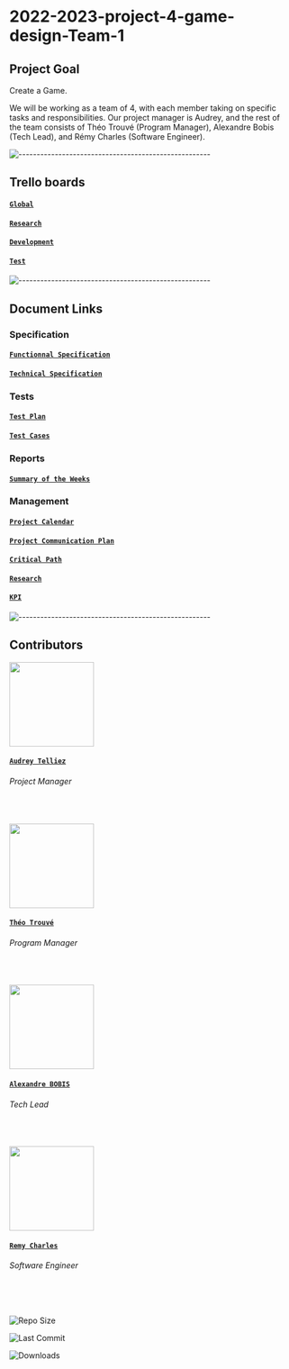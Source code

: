 # 2022-2023-project-4-game-design-Team-1

## Project Goal

Create a Game.

We will be working as a team of 4, with each member taking on specific tasks and responsibilities. Our project manager is Audrey, and the rest of the team consists of Théo Trouvé (Program Manager), Alexandre Bobis (Tech Lead), and Rémy Charles (Software Engineer).

![-----------------------------------------------------](https://raw.githubusercontent.com/andreasbm/readme/master/assets/lines/rainbow.png)

## Trello boards

#### [**`Global`**](https://trello.com/b/q6FO5Kex/global)

#### [**`Research`**](https://trello.com/b/evdOMg0n/research)

#### [**`Development`**](https://trello.com/b/XsiKaZ26/dev-part)

#### [**`Test`**](https://trello.com/b/9EGVAgsh/qa-part)

![-----------------------------------------------------](https://raw.githubusercontent.com/andreasbm/readme/master/assets/lines/rainbow.png)

## Document Links

### Specification

#### [`Functionnal Specification`](https://github.com/algosup/2022-2023-project-4-game-design-Team-1/blob/documents/Specifications/Functional_Specifications.md)

#### [`Technical Specification`](https://github.com/algosup/2022-2023-project-4-game-design-Team-1/blob/documents/Specifications/Technical_Specifications.md)

### Tests

#### [`Test Plan`](https://github.com/algosup/2022-2023-project-4-game-design-Team-1/blob/documents/Tests/Test_plan.md)

#### [`Test Cases`](https://github.com/algosup/2022-2023-project-4-game-design-Team-1/blob/documents/Tests/test_case.md)

### Reports

#### [`Summary of the Weeks`]( )

### Management

#### [**`Project Calendar`**](https://github.com/algosup/2022-2023-project-4-game-design-Team-1/blob/documents/Management/Project_calendar.md)

#### [**`Project Communication Plan`**](https://github.com/algosup/2022-2023-project-4-game-design-Team-1/blob/documents/Management/communication_plan.md)

#### [**`Critical Path`**](https://github.com/algosup/2022-2023-project-4-game-design-Team-1/blob/documents/Management/Critical_path.md)

#### [**`Research`**](https://github.com/algosup/2022-2023-project-4-game-design-Team-1/blob/documents/Management/Research.md)

#### [**`KPI`**](https://github.com/algosup/2022-2023-project-4-game-design-Team-1/blob/documents/Management/KPI.md)

![-----------------------------------------------------](https://raw.githubusercontent.com/andreasbm/readme/master/assets/lines/rainbow.png)

## Contributors

<img src="https://avatars.githubusercontent.com/u/114394252?v=4" width="150">

#### [**`Audrey Telliez`**](https://github.com/audreytllz)

###### *Project Manager*

<br>
<br>

<img src="https://avatars.githubusercontent.com/u/71769486?v=4" width="150">

#### [**`Théo Trouvé`**](https://github.com/TheoTr)

###### *Program Manager*

<br>
<br>

<img src="https://avatars.githubusercontent.com/u/91249694?v=4" width="150">

#### [**`Alexandre BOBIS`**](https://github.com/AlexandreBobis)

###### *Tech Lead*

<br>
<br>

<img src="https://avatars.githubusercontent.com/u/100137905?v=4" width=150 >

#### [**`Remy Charles`**](https://github.com/RemyCHARLES)

###### *Software Engineer*

<br>
<br>

![Repo Size](https://img.shields.io/github/repo-size/algosup/2022-2023-project-4-game-design-Team-1)

![Last Commit](https://img.shields.io/github/last-commit/algosup/2022-2023-project-4-game-design-Team-1)

![Downloads](https://img.shields.io/github/downloads/algosup/2022-2023-project-4-game-design-Team-1/total)
